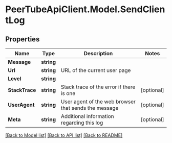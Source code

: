 # PeerTubeApiClient.Model.SendClientLog

## Properties

Name | Type | Description | Notes
------------ | ------------- | ------------- | -------------
**Message** | **string** |  | 
**Url** | **string** | URL of the current user page | 
**Level** | **string** |  | 
**StackTrace** | **string** | Stack trace of the error if there is one | [optional] 
**UserAgent** | **string** | User agent of the web browser that sends the message | [optional] 
**Meta** | **string** | Additional information regarding this log | [optional] 

[[Back to Model list]](../README.md#documentation-for-models) [[Back to API list]](../README.md#documentation-for-api-endpoints) [[Back to README]](../README.md)

